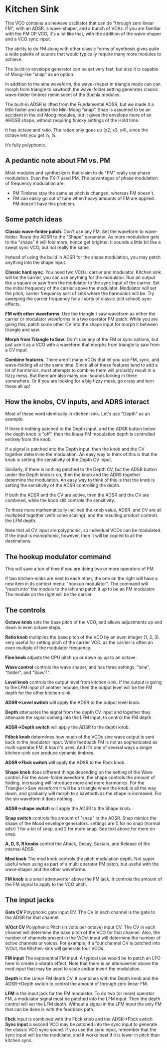 # Kitchen Sink

This VCO contains a sinewave oscillator that can do "through zero linear FM", with an ADSR, a wave-shaper, and a bunch of VCAs. If you are familiar with the FM OP VCO, it's a lot like that, with the addition of the wave-shaper and a VCO sync input.

The ability to do FM along with other classic forms of synthesis gives quite a wide palette of sounds that would typically require many more modules to achieve.

The build-in envelope generator can be set very fast, but also it is capable of Moog-like "snap" as an option.

In addition to the sine waveform, the wave-shaper in triangle mode can can morph from triangle to sawtooth,the wave-folder setting generates classic wave-folder timbres reminiscent of the Buchla modules.

The built-in ADSR is lifted from the Fundamental ADSR, but we made it a little faster and added the Mini Moog “snap”. Snap is assumed to be an accident in the old Moog modules, but it gives the envelope more of an AHDSR shape, without requiring finicky settings of the Hold time.

It has octave and ratio. The ration only goes up (x2, x3, x4), since the octave lets you get ½, ¼.

It’s fully polyphonic.

## A pedantic note about FM vs. PM

Most modules and synthesizers that claim to do "FM" really use phase modulation. Even the FX-7 used PM. The advantages of phase modulation of frequency modulation are:

* PM Timbres stay the same as pitch is changed, whereas FM doesn't.
* FM can easily go out of tune when heavy amounts of FM are applied. PM doesn't have this problem.

## Some patch ideas

**Classic wave-folder patch**. Don't use any FM. Set the waveform to wave-folder. Route the ADSR to the "Shape" parameter. As more modulation gets to the "shape" it will fold more, hence get brighter. It sounds a little bit like a swept sync VCO, but not really the same.

Instead of using the build in ADSR for the shape modulation, you may patch anything into the shape input.

**Classic hard sync**. You need two VCOs: carrier and modulator. Kitchen sink will be the carrier, you can use anything for the modulator. Run an output like a square or saw from the modulator to the sync input of the carrier. Set the initial frequency of the carrier above the modulator. Modulator will set the pitch, carrier frequency sort of sets where the harmonics will be. Try sweeping the carrier frequency for all sorts of classic (old school) sync effects.

**FM with other waveforms**. Use the triangle / saw waveform as either the carrier or modulator waveforms in a two operator FM patch. While you are going this, patch some other CV into the shape input for morph it between triangle and saw.

**Morph from Triangle to Saw**. Don't use any of the FM or sync options, but just use it as a VCO with a waveform that morphs from triangle to saw from a CV input.

**Combine features**. There aren't many VCOs that let you use FM, sync, and wave-folding all at the same time. Since all of these features tend to add a lot of harmonics, most attempts to combine them will probably result in a fizzy mess. But there are also many cool sounds lurking in there somewhere. Or if you are looking for a big fizzy mess, go crasy and turn these all up!

## How the knobs, CV inputs, and ADRS interact

Most of these word identically in kitchen-sink. Let's use "Depth" as an example.

If there it nothing patched to the Depth input, and the ADSR button below the depth knob is "off", then the linear FM modulation depth is controlled entirely from the knob.

If a signal is patched into the Depth input, then the knob and the CV together determine the modulation. An easy way to think of this is that the knob is setting the sensitivity of the Depth CV input.

Similarly, if there is nothing patched to the Depth CV, but the ADSR button under the Depth knob is on, then the knob and the ADRS together determine the modulation. An easy way to think of this is that the knob is setting the sensitivity of the ADSR controlling the depth.

If both the ADSR and the CV are active, then the ADSR and the CV are combined, while the knob still controls the sensitivity.

To those more mathematically inclined the knob value, ADSR, and CV are all multiplied together (with some scaling), and the resulting product controls the LFM depth.

Note that all CV input are polyphonic, so individual VCOs can be modulated. If the input is monophonic, however, then it will be copied to all the destinations.

## The hookup modulator command

This will save a ton of time if you are doing two or more operators of FM.

If two kitchen-sinks are next to each other, the one on the right will have a new item in its context menu: "hookup modulator". The command will "reach into" the module to the left and patch it up to be an FM modulator. The module on the right will be the carrier.

## The controls

**Octave knob** sets the base pitch of the VCO, and allows adjustments up and down in even octave steps.

**Ratio knob** multiplies the base pitch of the VCO by an even integer (1, 2, 3). very useful for setting pitch of the  carrier VCO, as the carrier is often an even multiple of the modulator frequency.

**Fine knob** adjusts the CPU pitch up or down by up to an octave.

**Wave control** controls the wave shaper, and has three settings, "sine", "folder", and "Saw/T".

**Level knob** controls the output level from kitchen-sink. If the output is going to the LFM input of another module, then the output level will be the FM depth for the other kitchen-sink.

**ADSR->Level switch** will apply the ADSR to the output level knob.

**Depth** attenuates the signal from the depth CV input and together they attenuate the signal coming into the LFM input, to control the FM depth.

**ADSR->Depth switch** will apply the ADSR to the depth knob.

**Fdbck knob** determines how much of the VCOs sine wave output is sent back to the modulator input. While feedback FM is not as sophisticated as multi-operator FM, it has it's uses. And it's one of several ways a single kitchen-sink can produce dynamic timbres.

**ADSR->Fbck switch**  will apply the ADSR to the Fbck knob.

**Shape knob** does different things depending on the setting of the Wave control. For the wave-folder weveform, the shape controls the amount of folding. Increasing will introduce more and more harmonics. For the Triangle<>Saw waveform it will be a triangle when the knob is all the way down, and gradually will morph to a sawtooth as the shape is increased. For the sin waveform it does nothing.

**ADSR->shape switch**  will apply the ADSR to the Shape knob.

**Snap switch** controls the amount of "snap" in the ADSR. Snap mimics the shape of the Mood envelope generators. settings are 0 for no snap (normal adsr) 1 for a bit of snap, and 2 for more snap. See text above for more on snap.

**A, D, S, R knobs** control the Attack, Decay, Sustain, and Release of the internal ADSR.

**Mod knob** The mod knob controls the pitch modulation depth. Not super useful when using as part of a multi operator FM patch, but useful with the wave-shaper and the other waveforms.

**FM knob** is a small attenuverter above the FM jack. It controls the amount of the FM signal to apply to the VCO pitch.

## The input jacks

**Gate CV** Polyphonic gate input CV. The CV in each channel is the gate to the ADSR for that channel.

**V/Oct CV** Polyphonic Pitch (in volts per octave) input CV. The CV in each channel will determine the base pitch of the VCO for that channel. Also, the number of channels present in the V/Oct input will determine the number of active channels or voices. For example, if a four channel CV is patched into V/Oct, the Kitchen-sink will generate four VCOs.

**FM input** The exponential FM input. A typical use would be to patch an LFO here to create a vibrato effect. Note that there is an attenuverter above the mod input that may be used to scale and/or invert the modulation.

**Depth** is the Linear FM depth CV. It combines with the Depth knob and the ADSR->Depth switch to control the amount of through zero linear FM.

**LFM** is the input jack for the FM modulator. To do two (or more) operator FM, a modulator signal must be patched into the LFM input. Then the depth control will set the LFM depth. Without a signal in the LFM input the only FM that can be done is with the feedback path.

**Fbck** input is combined with the Fbck knob and the ADSR->Fbck swtich
**Sync input** a second VCO may be patched into the sync input to generate the classic VCO sync sound. If you use the sync input, remember that the sync input will be the modulator, and it works best if it is lower in pitch than kitchen sync.


